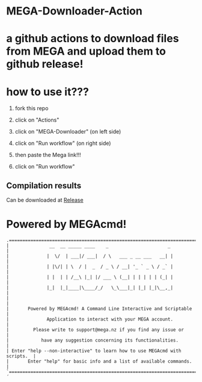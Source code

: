 # MEGA-Downloader-Action

# a github actions to download files from MEGA and upload them to github release!

# how to use it???

1) fork this repo

2) click on "Actions"

3) click on "MEGA-Downloader" (on left side) 

4) click on "Run workflow" (on right side)

5) then paste the Mega link!!! 

6) click on "Run workflow"

## Compilation results
Can be downloaded at [Release](../../releases)


# Powered by MEGAcmd!
```
.===========================================================================.
|               __  __ _____ ____    _                      _               |
|              |  \/  | ___|/ ___|  / \   ___ _ __ ___   __| |              |
|              | |\/| | \  / |  _  / _ \ / __| '_ ` _ \ / _` |              |
|              | |  | | /__\ |_| |/ ___ \ (__| | | | | | (_| |              |
|              |_|  |_|____|\____/_/   \_\___|_| |_| |_|\__,_|              |
|                                                                           |
|       Powered by MEGAcmd! A Command Line Interactive and Scriptable       |
|              Application to interact with your MEGA account.              |
|         Please write to support@mega.nz if you find any issue or          |
|            have any suggestion concerning its functionalities.            |
| Enter "help --non-interactive" to learn how to use MEGAcmd with scripts.  |
|       Enter "help" for basic info and a list of available commands.       |
`===========================================================================´
```
